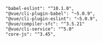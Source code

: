 

    "babel-eslint": "^10.1.0",
    "@vue/cli-plugin-babel": "~5.0.9",
    "@vue/cli-plugin-eslint": "~5.0.9",
    "@vue/compiler-sfc": "^3.5.21"
    "@vue/cli-service": "^5.0"
    "core-js": "^3.45",
